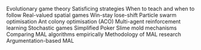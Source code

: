 Evolutionary game theory
Satisficing strategies
When to teach and when to follow
Real-valued spatial games
Win-stay lose-shift
Particle swarm optimisation
Ant colony optimisation (ACO)
Multi-agent reinforcement learning
Stochastic games
Simplified Poker
Slime mold mechanisms
Comparing MAL algorithms empirically
Methodology of MAL research
Argumentation-based MAL

